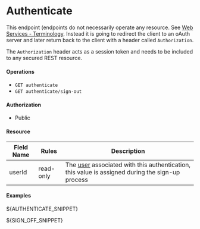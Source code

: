 Authenticate
============
This endpoint (endpoints do not necessarily operate any resource. See [Web Services - Terminology](https://www.w3.org/TR/2011/REC-ws-metadata-exchange-20111213/#terms). Instead it is going to redirect the client to an oAuth server and later return back to the client with a header called `Authorization`.

The `Authorization` header acts as a session token and needs to be included to any secured REST resource.

#### Operations
* `GET authenticate`
* `GET authenticate/sign-out`

#### Authorization
* Public

#### Resource
| Field Name | Rules | Description |
| ---------- | ----- | ----------- |
userId | read-only | The [user][1] associated with this authentication, this value is assigned during the sign-up process

#### Examples
${AUTHENTICATE_SNIPPET}

${SIGN_OFF_SNIPPET}

[1]: users.md